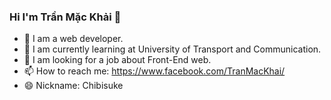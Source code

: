 ### Hi I'm Trần Mặc Khải 👋

- 🔭 I am a web developer.
- 🌱 I am currently learning at University of Transport and Communication.
- 🤔 I am looking for a job about Front-End web.
- 📫 How to reach me: https://www.facebook.com/TranMacKhai/
- 😄 Nickname: Chibisuke 

